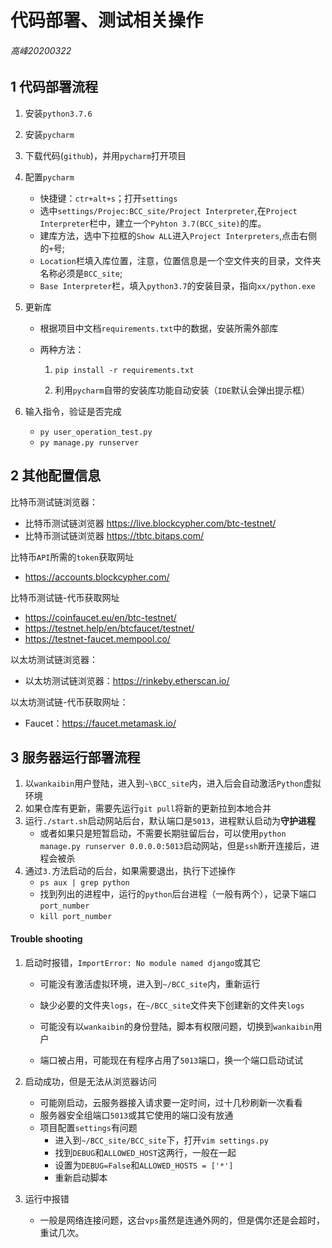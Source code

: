 # 代码部署、测试相关操作
###### 高峰20200322

## 1 代码部署流程

1.  安装`python3.7.6`

2.  安装`pycharm`

3.  下载代码(`github`)，并用`pycharm`打开项目

4.  配置`pycharm`

    *   快捷键：`ctr+alt+s`；打开`settings`
    *   选中`settings/Projec:BCC_site/Project Interpreter`,在`Project Interpreter`栏中，建立一个`Pyhton 3.7(BCC_site)`的库。
    *   建库方法，选中下拉框的`Show ALL`进入`Project Interpreters`,点击右侧的`+`号;
    *   `Location`栏填入库位置，注意，位置信息是一个空文件夹的目录，文件夹名称必须是`BCC_site`;
    *   `Base Interpreter`栏，填入`python3.7`的安装目录，指向`xx/python.exe`

5.  更新库

    *   根据项目中文档`requirements.txt`中的数据，安装所需外部库

    *   两种方法：

        1.  `pip install -r requirements.txt`

        2.  利用`pycharm`自带的安装库功能自动安装（`IDE`默认会弹出提示框）

6.  输入指令，验证是否完成
    *   `py user_operation_test.py`
    *   `py manage.py runserver`

## 2 其他配置信息


比特币测试链浏览器：
- 比特币测试链浏览器 https://live.blockcypher.com/btc-testnet/
- 比特币测试链浏览器 https://tbtc.bitaps.com/

比特币`API`所需的`token`获取网址
- https://accounts.blockcypher.com/

比特币测试链-代币获取网址
- https://coinfaucet.eu/en/btc-testnet/
- https://testnet.help/en/btcfaucet/testnet/
- https://testnet-faucet.mempool.co/

以太坊测试链浏览器：
- 以太坊测试链浏览器：https://rinkeby.etherscan.io/

以太坊测试链-代币获取网址：
- Faucet：https://faucet.metamask.io/ 

## 3 服务器运行部署流程

1.  以`wankaibin`用户登陆，进入到`~\BCC_site`内，进入后会自动激活`Python`虚拟环境
2.  如果仓库有更新，需要先运行`git pull`将新的更新拉到本地合并
3.  运行`./start.sh`启动网站后台，默认端口是`5013`，进程默认启动为**守护进程**
    *   或者如果只是短暂启动，不需要长期驻留后台，可以使用`python manage.py runserver 0.0.0.0:5013`启动网站，但是`ssh`断开连接后，进程会被杀
4.  通过`3.`方法启动的后台，如果需要退出，执行下述操作
    *   `ps aux | grep python`
    *   找到列出的进程中，运行的`python`后台进程（一般有两个），记录下端口`port_number`
    *   `kill port_number`



#### Trouble shooting

1.  启动时报错，`ImportError: No module named django`或其它

    *   可能没有激活虚拟环境，进入到`~/BCC_site`内，重新运行

    *   缺少必要的文件夹`logs`，在`~/BCC_site`文件夹下创建新的文件夹`logs`
    *   可能没有以`wankaibin`的身份登陆，脚本有权限问题，切换到`wankaibin`用户
    *   端口被占用，可能现在有程序占用了`5013`端口，换一个端口启动试试

2.  启动成功，但是无法从浏览器访问

    *   可能刚启动，云服务器接入请求要一定时间，过十几秒刷新一次看看
    *   服务器安全组端口`5013`或其它使用的端口没有放通
    *   项目配置`settings`有问题
        *   进入到`~/BCC_site/BCC_site`下，打开`vim settings.py`
        *   找到`DEBUG`和`ALLOWED_HOST`这两行，一般在一起
        *   设置为`DEBUG=False`和`ALLOWED_HOSTS = ['*']`
        *   重新启动脚本

3.  运行中报错

    *   一般是网络连接问题，这台`vps`虽然是连通外网的，但是偶尔还是会超时，重试几次。